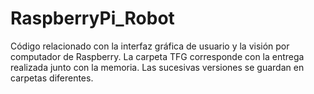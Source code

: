 # RaspberryPi_Robot
Código relacionado con la interfaz gráfica de usuario y la visión por computador de Raspberry.
La carpeta TFG corresponde con la entrega realizada junto con la memoria. Las sucesivas versiones se guardan en carpetas diferentes.
